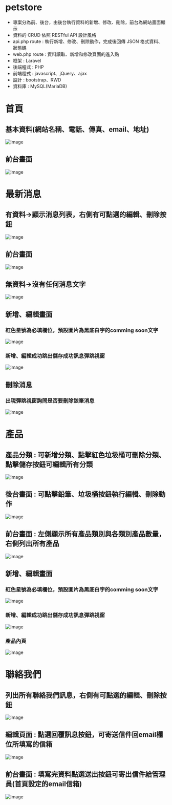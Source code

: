 # petstore

* 專案分為前、後台，由後台執行資料的新增、修改、刪除，前台為網站畫面顯示
* 資料的 CRUD 依照 RESTful API 設計風格
* api.php route : 執行新增、修改、刪除動作，完成後回傳 JSON 格式資料、狀態碼
* web.php route : 資料讀取、新增和修改頁面的進入點
* 框架 : Laravel
* 後端程式 : PHP
* 前端程式 : javascript、jQuery、ajax
* 設計 : bootstrap、RWD
* 資料庫 : MySQL(MariaDB)

# 首頁
## 基本資料(網站名稱、電話、傳真、email、地址)
![image](https://user-images.githubusercontent.com/73828632/163437051-2eb6957a-f670-4631-a299-f81fe9ea3787.png)
## 前台畫面
![image](https://user-images.githubusercontent.com/73828632/163443141-38c4cf6a-cb0a-49be-b330-fab189b127e6.png)


# 最新消息
## 有資料->顯示消息列表，右側有可點選的編輯、刪除按鈕
![image](https://user-images.githubusercontent.com/73828632/163441443-f4a15664-e608-44c7-92b8-58742f1eca5e.png)
## 前台畫面
![image](https://user-images.githubusercontent.com/73828632/163448950-e71dae8a-9db4-446e-a82d-4c0c7eee9902.png)


## 無資料->沒有任何消息文字
![image](https://user-images.githubusercontent.com/73828632/163437993-6a3e9ad3-dd7e-40e3-8727-b2bfbf56c2b2.png)
## 新增、編輯畫面
### 紅色星號為必填欄位，預設圖片為黑底白字的comming soon文字
![image](https://user-images.githubusercontent.com/73828632/163436911-24f6afb1-a5ae-4ca4-81a3-a41b656c1227.png)
### 新增、編輯成功跳出儲存成功訊息彈跳視窗
![image](https://user-images.githubusercontent.com/73828632/163439949-f8338aac-c08b-4ca4-933e-55bdf80c8c75.png)

## 刪除消息
### 出現彈跳視窗詢問是否要刪除該筆消息
![image](https://user-images.githubusercontent.com/73828632/163441944-10f7c922-db4f-42ba-9489-5e658124319f.png)


# 產品
## 產品分類 : 可新增分類、點擊紅色垃圾桶可刪除分類、點擊儲存按鈕可編輯所有分類
![image](https://user-images.githubusercontent.com/73828632/163450970-b3ca3938-8224-4485-b8fd-1a0a967759e4.png)

## 後台畫面 : 可點擊鉛筆、垃圾桶按鈕執行編輯、刪除動作
![image](https://user-images.githubusercontent.com/73828632/163456319-b9f386b3-f2e6-4b33-891e-1275b1ca5dc1.png)
## 前台畫面 : 左側顯示所有產品類別與各類別產品數量，右側列出所有產品
![image](https://user-images.githubusercontent.com/73828632/163456440-f0deb2a7-7360-4e26-8117-d66d973a021b.png)

## 新增、編輯畫面
### 紅色星號為必填欄位，預設圖片為黑底白字的comming soon文字
![image](https://user-images.githubusercontent.com/73828632/163450544-bcd0245b-18d4-4703-9e87-77a7b273f22e.png)
### 新增、編輯成功跳出儲存成功訊息彈跳視窗
![image](https://user-images.githubusercontent.com/73828632/163452804-819b4e4a-174a-4b96-a756-b84d7beaf357.png)
### 產品內頁
![image](https://user-images.githubusercontent.com/73828632/163456670-a74c5e85-9f72-4242-a882-c0b8a87093bf.png)


# 聯絡我們
## 列出所有聯絡我們訊息，右側有可點選的編輯、刪除按鈕
![image](https://user-images.githubusercontent.com/73828632/163442304-21d19482-202e-477d-b348-84546844801c.png)
## 編輯頁面 : 點選回覆訊息按鈕，可寄送信件回email欄位所填寫的信箱
![image](https://user-images.githubusercontent.com/73828632/163442465-8c87d4a0-1aae-40bf-8178-386acf65ff6b.png)
## 前台畫面 : 填寫完資料點選送出按鈕可寄出信件給管理員(首頁設定的email信箱)
![image](https://user-images.githubusercontent.com/73828632/163449198-5ec964a0-c62f-4dfc-b350-ea3e957605f1.png)

